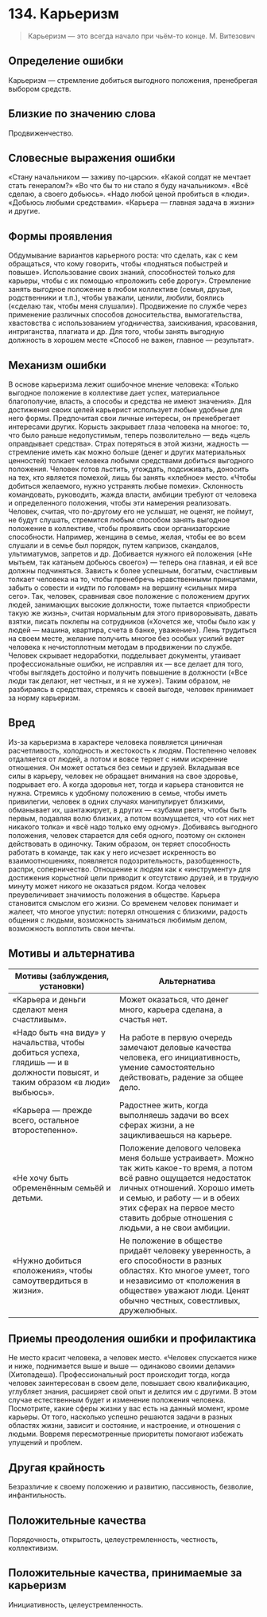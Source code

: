 # 134. Карьеризм

>Карьеризм — это всегда начало при чьём-то конце.
М. Витезович

## Определение ошибки
Карьеризм — стремление добиться выгодного положения, пренебрегая выбором средств.

## Близкие по значению слова
Продвиженчество.

## Словесные выражения ошибки
«Стану начальником — заживу по-царски».
«Какой солдат не мечтает стать генералом?»
«Во что бы то ни стало я буду начальником».
«Всё сделаю, а своего добьюсь».
«Надо любой ценой пробиться в «люди».
«Добьюсь любыми средствами».
«Карьера — главная задача в жизни» и другие.

## Формы проявления
Обдумывание вариантов карьерного роста: что сделать, как с кем обращаться, что кому говорить, чтобы «подняться побыстрей и повыше».
Использование своих знаний, способностей только для карьеры, чтобы с их помощью «проложить себе дорогу».
Стремление занять выгодное положение в любом коллективе (семья, друзья, родственники и т.п.), чтобы уважали, ценили, любили, боялись («сделаю так, чтобы меня слушали»).
Продвижение по службе через применение различных способов доносительства, вымогательства, хвастовства с использованием угодничества, заискивания, красования, интриганства, плагиата и др. Для того, чтобы занять выгодную должность в хорошем месте «Способ не важен, главное — результат».

## Механизм ошибки
В основе карьеризма лежит ошибочное мнение человека: «Только выгодное положение в коллективе дает успех, материальное благополучие, власть, а способы и средства не имеют значения». Для достижения своих целей карьерист использует любые удобные для него формы. Предпочитая свои личные интересы, он пренебрегает интересами других. Корысть закрывает глаза человека на многое: то, что было раньше недопустимым, теперь позволительно — ведь «цель оправдывает средства».
Страх потеряться в этой жизни, жадность — стремление иметь как можно больше (денег и других материальных ценностей) толкает человека любыми средствами добиться выгодного положения. Человек готов льстить, угождать, подсиживать, доносить на тех, кто является помехой, лишь бы занять «хлебное» место. «Чтобы добиться желаемого, нужно устранять любые помехи».
Склонность командовать, руководить, жажда власти, амбиции требуют от человека и определенного положения, чтобы эти намерения реализовать. Человек, считая, что по-другому его не услышат, не оценят, не поймут, не будут слушать, стремится любым способом занять выгодное положение в коллективе, чтобы проявить свои организаторские способности. Например, женщина в семье, желая, чтобы ее во всем слушали и в семье был порядок, путем капризов, скандалов, ультиматумов, запретов и др. Добивается нужного ей положения («Не мытьем, так катаньем добьюсь своего») — теперь она главная, и ей все должны подчиняться.
Зависть к более успешным, богатым, счастливым толкает человека на то, чтобы пренебречь нравственными принципами, забыть о совести и «идти по головам» на вершину «сильных мира сего». Так, человек, сравнивая свое положение с положением других людей, занимающих высокие должности, тоже пытается «приобрести такую же жизнь», считая нормальным для этого приворовывать, давать взятки, писать поклепы на сотрудников («Хочется же, чтобы было как у людей — машина, квартира, счета в банке, уважение»).
Лень трудиться на своем месте, желание получить многое без особых усилий ведет человека к нечистоплотным методам в продвижении по службе. Человек скрывает недоработки, подделывает документы, утаивает профессиональные ошибки, не исправляя их — все делает для того, чтобы выглядеть достойно и получить повышение в должности («Все люди так делают, нет честных, и я не хуже»).
Таким образом, не разбираясь в средствах, стремясь к своей выгоде, человек принимает за норму карьеризм.

## Вред
Из-за карьеризма в характере человека появляется циничная расчетливость, холодность и жестокость к людям. Постепенно человек отдаляется от людей, а потом и вовсе теряет с ними искренние отношения. Он может остаться без семьи и друзей.
Вкладывая все силы в карьеру, человек не обращает внимания на свое здоровье, подрывает его. А когда здоровья нет, тогда и карьера становится не нужна.
Стремясь к удобному положению в семье, чтобы иметь привилегии, человек в одних случаях манипулирует близкими, обманывает их, шантажирует, в других — «зубами рвет», чтобы быть первым, подавляя волю близких, а потом возмущается, что «от них нет никакого толка» и «всё надо только ему одному».
Добиваясь выгодного положения, человек старается для себя одного, поэтому он склонен действовать в одиночку. Таким образом, он теряет способность работать в команде, так как у него исчезает искренность во взаимоотношениях, появляется подозрительность, разобщенность, распри, соперничество.
Отношение к людям как к «инструменту» для достижения корыстной цели приводит к отсутствию друзей, и в трудную минуту может никого не оказаться рядом.
Когда человек преувеличивает значимость положения в обществе. Карьера становится смыслом его жизни. Со временем человек понимает и жалеет, что многое упустил: потерял отношения с близкими, радость общения с людьми, возможность заниматься любимым делом, возможность воплотить свои мечты.

## Мотивы и альтернатива
Мотивы (заблуждения, установки) | Альтернатива
---|---
«Карьера и деньги сделают меня счастливым».	|Может оказаться, что денег много, карьера сделана, а счастья нет.
«Надо быть «на виду» у начальства, чтобы добиться успеха, глядишь — и в должности повысят, и таким образом «в люди» выбьюсь».	|На работе в первую очередь замечают деловые качества человека, его инициативность, умение самостоятельно действовать, радение за общее дело.
«Карьера — прежде всего, остальное второстепенно».	|Радостнее жить, когда выполняешь задачи во всех сферах жизни, а не зацикливаешься на карьере.
«Не хочу быть обременённым семьёй и детьми. |Положение делового человека меня больше устраивает».	Можно так жить какое-то время, а потом всё равно ощущается недостаток личных отношений. Хорошо иметь и семью, и работу — и в обеих этих сферах на первое место ставить добрые отношения с людьми, а не свои амбиции.
«Нужно добиться «положения», чтобы самоутвердиться в жизни».|Не положение в обществе придаёт человеку уверенность, а его способности в разных областях. Кто многое умеет, того и независимо от «положения в обществе» уважают люди. Ценят обычно честных, совестливых, дружелюбных.

## Приемы преодоления ошибки и профилактика
Не место красит человека, а человек место.
«Человек спускается ниже и ниже, поднимается выше и выше — одинаково своими делами» (Хитопадеша).
Профессиональный рост происходит тогда, когда человек заинтересован в своем деле, повышает свою квалификацию, углубляет знания, расширяет свой опыт и делится им с другими. В этом случае естественным будет и изменение положения человека.
 Посмотрите, какие сферы жизни у вас есть на данный момент, кроме карьеры. От того, насколько успешно решаются задачи в разных областях жизни, зависит и состояние, и настроение, и отношения с людьми. Вовремя пересмотренные приоритеты помогают избежать упущений и проблем.

## Другая крайность 
Безразличие к своему положению и развитию, пассивность, безволие, инфантильность.

## Положительные качества 
Порядочность, открытость, целеустремленность, честность, коллективизм.

## Положительные качества, принимаемые за карьеризм
Инициативность, целеустремленность. 
